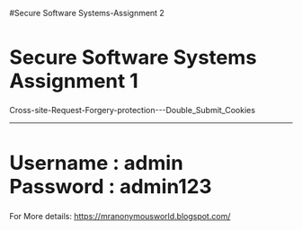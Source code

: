 #Secure Software Systems-Assignment 2

<h1 style="font-size: 35px;">Secure Software Systems </br> Assignment 1</h1>
        <p>Cross-site-Request-Forgery-protection---Double_Submit_Cookies</p>
    <hr>
    
 <h1 style="font-size: 35px;">Username : admin </br> Password : admin123</h1>


For More details: https://mranonymousworld.blogspot.com/
